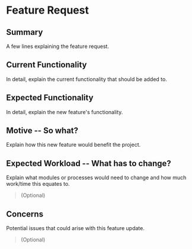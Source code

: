 # Feature Request

## Summary

A few lines explaining the feature request.

## Current Functionality

In detail, explain the current functionality that should be added to.

## Expected Functionality

In detail, explain the new feature's functionality.

## Motive -- So what?

Explain how this new feature would benefit the project.

## Expected Workload -- What has to change?

Explain what modules or processes would need to change and how much work/time this equates to.

> (Optional)

## Concerns

Potential issues that could arise with this feature update.

> (Optional)
